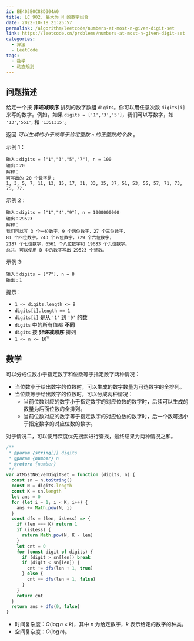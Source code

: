 ```yaml
---
id: EE403E0C88D304A0
title: LC 902. 最大为 N 的数字组合
date: 2022-10-18 21:25:57
permalink: /algorithm/leetcode/numbers-at-most-n-given-digit-set
link: https://leetcode.cn/problems/numbers-at-most-n-given-digit-set
categories:
  - 算法
  - LeetCode
tags:
  - 数学
  - 动态规划
---
```


<Level :type='3'/>

## 问题描述

给定一个按 **非递减顺序** 排列的数字数组 `digits`。你可以用任意次数 `digits[i]` 来写的数字。例如，如果 `digits = ['1','3','5']`，我们可以写数字，如 `'13'`,`'551'`, 和 `'1351315'`。

返回 _可以生成的小于或等于给定整数 `n` 的正整数的个数_ 。

示例 1：

```text
输入：digits = ["1","3","5","7"], n = 100
输出：20
解释：
可写出的 20 个数字是：
1, 3, 5, 7, 11, 13, 15, 17, 31, 33, 35, 37, 51, 53, 55, 57, 71, 73, 75, 77.
```

示例 2：

```text
输入：digits = ["1","4","9"], n = 1000000000
输出：29523
解释：
我们可以写 3 个一位数字，9 个两位数字，27 个三位数字，
81 个四位数字，243 个五位数字，729 个六位数字，
2187 个七位数字，6561 个八位数字和 19683 个九位数字。
总共，可以使用 D 中的数字写出 29523 个整数。
```

示例 3:

```text
输入：digits = ["7"], n = 8
输出：1
```

提示：

- `1 <= digits.length <= 9`
- `digits[i].length == 1`
- `digits[i]` 是从 `'1'` 到 `'9'` 的数
- `digits` 中的所有值都 **不同**
- `digits` 按 **非递减顺序** 排列
- <code>1 <= n <= 10<sup>9</sup></code>

## 数学

可以分成位数小于指定数字和位数等于指定数字两种情况：

- 当位数小于给出数字的位数时，可以生成的数字数量为可选数字的全排列。
- 当位数等于给出数字的位数时，可以分成两种情况：
  - 当前位数对应的数字小于指定数字的对应位数的数字时，后续可以生成的数量为后面位数的全排列。
  - 当前位数对应的数字等于指定数字的对应位数的数字时，后一个数可选小于指定数字的对应位数的数字。

对于情况二，可以使用深度优先搜索进行查找，最终结果为两种情况之和。

```javascript
/**
 * @param {string[]} digits
 * @param {number} n
 * @return {number}
 */
var atMostNGivenDigitSet = function (digits, n) {
  const sn = n.toString()
  const N = digits.length
  const K = sn.length
  let ans = 0
  for (let i = 1; i < K; i++) {
    ans += Math.pow(N, i)
  }
  const dfs = (len, isLess) => {
    if (len === K) return 1
    if (isLess) {
      return Math.pow(N, K - len)
    }
    let cnt = 0
    for (const digit of digits) {
      if (digit > sn[len]) break
      if (digit < sn[len]) {
        cnt += dfs(len + 1, true)
      } else {
        cnt += dfs(len + 1, false)
      }
    }
    return cnt
  }
  return ans + dfs(0, false)
}
```

- 时间复杂度：$O(\log{n} \times k)$，其中 $n$ 为给定数字，$k$ 表示给定的数字的种类。
- 空间复杂度：$O(\log{n})$。
